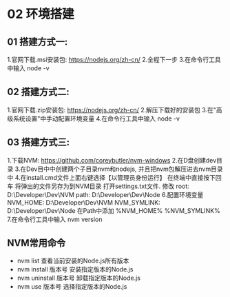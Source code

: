 # 02 环境搭建

## 01 搭建方式一:

1.官网下载.msi安装包: https://nodejs.org/zh-cn/
2.全程下一步
3.在命令行工具中输入 node -v

## 02 搭建方式二:

1.官网下载.zip安装包: https://nodejs.org/zh-cn/
2.解压下载好的安装包
3.在"高级系统设置"中手动配置环境变量
4.在命令行工具中输入 node -v

## 03 搭建方式三:

1.下载NVM: https://github.com/coreybutler/nvm-windows
2.在D盘创建dev目录
3.在Dev目中中创建两个子目录nvm和nodejs, 并且把nvm包解压进去nvm目录中
4.在install.cmd文件上面右键选择【以管理员身份运行】
  在终端中直接按下回车
  将弹出的文件另存为到NVM目录
  打开settings.txt文件. 修改
  root: D:\Developer\Dev\NVM
  path: D:\Developer\Dev\Node
6.配置环境变量
  NVM_HOME: D:\Developer\Dev\NVM
  NVM_SYMLINK: D:\Developer\Dev\Node
  在Path中添加 %NVM_HOME% %NVM_SYMLINK%
7.在命令行工具中输入 nvm version

## NVM常用命令

- nvm list 查看当前安装的Node.js所有版本
- nvm install 版本号 安装指定版本的Node.js
- nvm uninstall 版本号 卸载指定版本的Node.js
- nvm use 版本号 选择指定版本的Node.js
